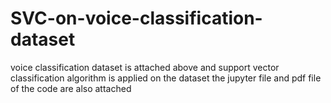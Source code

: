 # SVC-on-voice-classification-dataset

voice classification dataset is attached above and support vector classification algorithm is applied on the dataset 
the jupyter file and pdf file of the code are also attached

